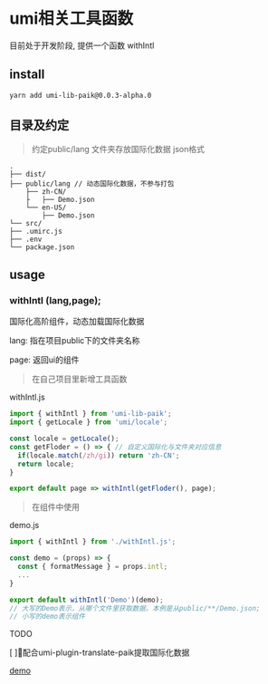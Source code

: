 # umi相关工具函数
目前处于开发阶段, 提供一个函数 withIntl

## install

```
yarn add umi-lib-paik@0.0.3-alpha.0
```

## 目录及约定
> 约定public/lang 文件夹存放国际化数据 json格式
```
.
├── dist/   
├── public/lang // 动态国际化数据，不参与打包
    ├── zh-CN/
    ├   ├── Demo.json
    └── en-US/ 
        ├── Demo.json                           
└── src/                           
├── .umirc.js                     
├── .env                          
└── package.json
```

## usage

### withIntl (lang,page); 

国际化高阶组件，动态加载国际化数据

lang: 指在项目public下的文件夹名称

page: 返回ui的组件

>在自己项目里新增工具函数

withIntl.js
```javascript
import { withIntl } from 'umi-lib-paik';
import { getLocale } from 'umi/locale';

const locale = getLocale();
const getFloder = () => { // 自定义国际化与文件夹对应信息
  if(locale.match(/zh/gi)) return 'zh-CN';
  return locale;
}

export default page => withIntl(getFloder(), page);

```
> 在组件中使用

demo.js
```javascript
import { withIntl } from './withIntl.js';

const demo = (props) => {
  const { formatMessage } = props.intl;
  ...
}

export default withIntl('Demo')(demo);
// 大写的Demo表示，从哪个文件里获取数据，本例是从public/**/Demo.json;
// 小写的demo表示组件
```

TODO

[ ]配合umi-plugin-translate-paik提取国际化数据


[demo](https://onzmz.com/locale-translate-demo)